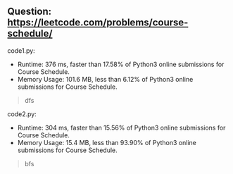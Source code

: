 ## Question: https://leetcode.com/problems/course-schedule/

code1.py:
* Runtime: 376 ms, faster than 17.58% of Python3 online submissions for Course Schedule.
* Memory Usage: 101.6 MB, less than 6.12% of Python3 online submissions for Course Schedule.
> dfs

code2.py:
* Runtime: 304 ms, faster than 15.56% of Python3 online submissions for Course Schedule.
* Memory Usage: 15.4 MB, less than 93.90% of Python3 online submissions for Course Schedule.
> bfs